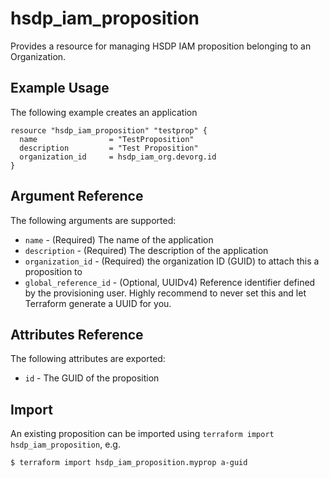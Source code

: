 # hsdp_iam_proposition
Provides a resource for managing HSDP IAM proposition belonging to an Organization.

## Example Usage

The following example creates an application

```hcl
resource "hsdp_iam_proposition" "testprop" {
  name                = "TestProposition"
  description         = "Test Proposition"
  organization_id     = hsdp_iam_org.devorg.id
}
```

## Argument Reference

The following arguments are supported:

* `name` - (Required) The name of the application
* `description` - (Required) The description of the application
* `organization_id` - (Required) the organization ID (GUID) to attach this a proposition to
* `global_reference_id` - (Optional, UUIDv4) Reference identifier defined by the provisioning user. Highly recommend to never set this and let Terraform generate a UUID for you.

## Attributes Reference

The following attributes are exported:

* `id` - The GUID of the proposition

## Import

An existing proposition can be imported using `terraform import hsdp_iam_proposition`, e.g.

```shell
$ terraform import hsdp_iam_proposition.myprop a-guid
```

